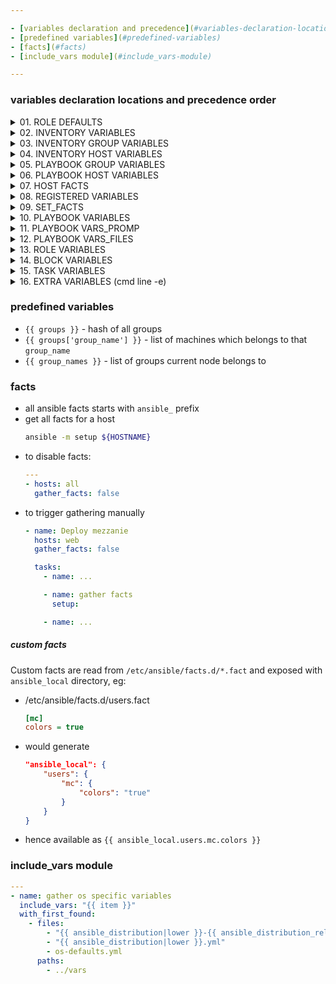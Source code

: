 ```yaml
---

- [variables declaration and precedence](#variables-declaration-locations-and-precedence-order)
- [predefined variables](#predefined-variables)
- [facts](#facts)
- [include_vars module](#include_vars-module)

---
```


### variables declaration locations and precedence order

<details><summary>01. ROLE DEFAULTS</summary>

- variables defined in `${role_name}/defaults/main.yaml`
</details>

<details><summary>02. INVENTORY VARIABLES</summary>

- variables specified in inventory file
- host related has higher precedence than group
    ```ini
    # host related
    hostname foo=bar

    # group related
    [group1]
    hostname

    [group1:vars]
    foo2=bar2
    ```
</details>

<details><summary>03. INVENTORY GROUP VARIABLES </summary>

- `inventory/group_vars/group_name.yml`
- NOTE! host level variables (even in inventory file) have higher precedence that group
</details>

<details><summary>04. INVENTORY HOST VARIABLES </summary>

- `inventory/host_vars/hostname.yml`
</details>

<details><summary>05. PLAYBOOK GROUP VARIABLES </summary>

- same as `INVENTORY GROUP VARIABLES`, but group_vars directory is at the same level as playbook
- NOTE! host level variables (even in inventory file) have higher precedence that group
    ```sh
    playbookdir/playbook.yaml
    playbookdir/group_vars/groupname.yaml
    ```
</details>

<details><summary>06. PLAYBOOK HOST VARIABLES </summary>

- same as `INVENTORY HOST VARIABLES`, but host_vars directory is at the same level as playbook
    ```sh
    playbookdir/playbook.yaml
    playbookdir/host_vars/groupname.yaml
    ```
</details>

<details><summary>07. HOST FACTS </summary>

- variables gathered by `fact` system
- see: 03_facts TODO!
</details>

<details><summary>08. REGISTERED VARIABLES </summary>

- registered by `register` keyword
    ```yaml
    tasks:
      - stat: path=/etc/hosts
        register: hosts_info
      - debug: var=hosts_info
    ```
</details>

<details><summary>09. SET_FACTS </summary>

- `set_fact` is like another task, at task definition level, eg:
    ```yaml
    tasks:
      - set_fact:
          foo: foo_from_set_fact
      - debug: var=foo
    ```
</details>


<details><summary>10. PLAYBOOK VARIABLES </summary>

- variables defined in playbook file
    ```yaml
    - hosts: all
      vars:
        foo: bar_from_playbook_level
    ```
</details>

<details><summary>11. PLAYBOOK VARS_PROMP </summary>

- variables prompted to define while playbook is running

    ```yaml
    - hosts: all
      vars:
        foo: bar
      vars_prompt:
        - name: user_password
          prompt: "Please enter the password"
          private: yes
    ```
</details>

<details><summary>12. PLAYBOOK VARS_FILES </summary>

- at the playbook level we can define vars_file, which can contain variables
    ```yaml
    - hosts: all
      vars_files:
        - file1.yaml
        - "{{ ansible_os_family }}.yaml"
    ```

- trick with asking and setting a default as well:
    ```yaml
    - hosts: all
      vars_prompt:
        - name: include_file
          prompt: Which file should we include?
      vars_files:
        - ["{{ include_file }}.yml", "default_user.yml"]
    ```
    then if you specify something and it doesn't exist -> default_user.yml will be included instead
</details>

<details><summary>13. ROLE VARIABLES </summary>

- variables specified at the ROLE level
    ```yaml
    - hosts: all
      roles:
        - role: some.role
          variable1: value1
          variable2: value2
    ```
</details>

<details><summary>14. BLOCK VARIABLES </summary>

- variables specified at the BLOCK level
    ```yaml
    - hosts: all
      tasks:
        - block:
          - debug: var=foo
          - debug: msg="foo = {{ foo }}"
          vars:
            foo: bar_from_block_level
    ```
</details>

<details><summary>15. TASK VARIABLES </summary>

- variable set at task level, eg:
    ```yaml
    tasks:
      - debug: var=foo
        vars:
          foo: bar_from_task_level
    ```
</details>

<details><summary>16. EXTRA VARIABLES (cmd line -e)</summary>

- variables defined at the cmd line level by `-e` option
    ```sh
    ansible-playbook playbookname.yml -e 'your_name=Fred'
    ```
</details>


### predefined variables

- `{{ groups }}` - hash of all groups
- `{{ groups['group_name'] }}` - list of machines which belongs to that `group_name`
- `{{ group_names }}` - list of groups current node belongs to


### facts

- all ansible facts starts with `ansible_` prefix
- get all facts for a host
    ```sh
    ansible -m setup ${HOSTNAME}
    ```
- to disable facts:
    ```yaml
    ---
    - hosts: all
      gather_facts: false
    ```
- to trigger gathering manually
    ```yaml
    - name: Deploy mezzanie
      hosts: web
      gather_facts: false

      tasks:
        - name: ...

        - name: gather facts
          setup:

        - name: ...
    ```

##### custom facts
Custom facts are read from `/etc/ansible/facts.d/*.fact` and exposed with
`ansible_local` directory, eg:

- /etc/ansible/facts.d/users.fact
    ```ini
    [mc]
    colors = true
    ```
- would generate
    ```json
    "ansible_local": {
        "users": {
            "mc": {
                "colors": "true"
            }
        }
    }
    ```
- hence available as `{{ ansible_local.users.mc.colors }}`

### include_vars module

```yaml
---
- name: gather os specific variables
  include_vars: "{{ item }}"
  with_first_found:
    - files:
        - "{{ ansible_distribution|lower }}-{{ ansible_distribution_release|lower }}.yml"
        - "{{ ansible_distribution|lower }}.yml"
        - os-defaults.yml
      paths:
        - ../vars
```
